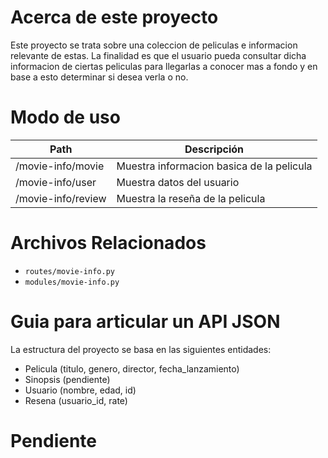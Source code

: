 # Acerca de este proyecto

Este proyecto se trata sobre una coleccion de peliculas e informacion
relevante de estas. La finalidad es que el usuario pueda consultar
dicha informacion de ciertas peliculas para llegarlas a conocer mas a fondo
y en base a esto determinar si desea verla o no.

# Modo de uso

| Path                  | Descripción |
| --------------------- | ----------- |
|  /movie-info/movie           |   Muestra informacion basica de la pelicula          
|   /movie-info/user    | Muestra datos del usuario         |
| /movie-info/review          |  Muestra la reseña de la pelicula             |

# Archivos Relacionados

- `routes/movie-info.py`
- `modules/movie-info.py`

# Guia para articular un API JSON

La estructura del proyecto se basa en las siguientes entidades:

- Pelicula (titulo, genero, director, fecha_lanzamiento)
- Sinopsis (pendiente)
- Usuario (nombre, edad, id)
- Resena (usuario_id, rate)

# Pendiente
